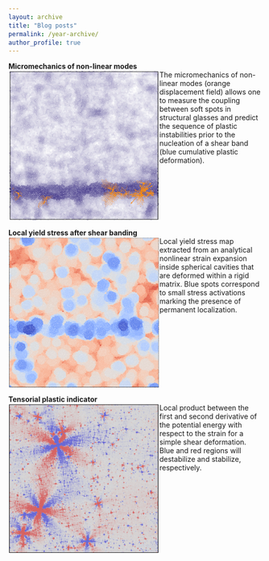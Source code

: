 ```yaml
---
layout: archive
title: "Blog posts"
permalink: /year-archive/
author_profile: true
---
```


**Micromechanics of non-linear modes**
<br/>
<img src="/images/micromeca_non_linear_modes-min.png" width="300" height="300" align="left" width="200px"/>
The micromechanics of non-linear modes (orange displacement field) allows one to measure the coupling between soft spots in structural glasses and predict the sequence of plastic instabilities prior to the nucleation of a shear band (blue cumulative plastic deformation).
<br clear="left"/>

**Local yield stress after shear banding**
<br/>
<img src="/images/strain_expansion-min.png" width="300" height="300" align="left" width="200px"/>
Local yield stress map extracted from an analytical nonlinear strain expansion inside spherical cavities that are deformed within a rigid matrix. Blue spots correspond to small stress activations marking the presence of permanent localization.
<br clear="left"/>

**Tensorial plastic indicator**
<br/>
<img src="/images/pairwise_product-min.png" width="300" height="300" align="left" width="200px"/>
Local product between the first and second derivative of the potential energy with respect to the strain for a simple shear deformation. Blue and red regions will destabilize and stabilize, respectively.
<br clear="left"/>

